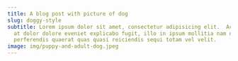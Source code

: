 ```yaml
---
title: A blog post with picture of dog
slug: doggy-style
subtitle: Lorem ipsum dolor sit amet, consectetur adipisicing elit.  Accusamus
  at dolor dolore eveniet explicabo fugit, illo in ipsum mollitia nam optio
  perferendis quaerat quas quasi reiciendis sequi totam vel velit.
image: img/puppy-and-adult-dog.jpeg
---
```


